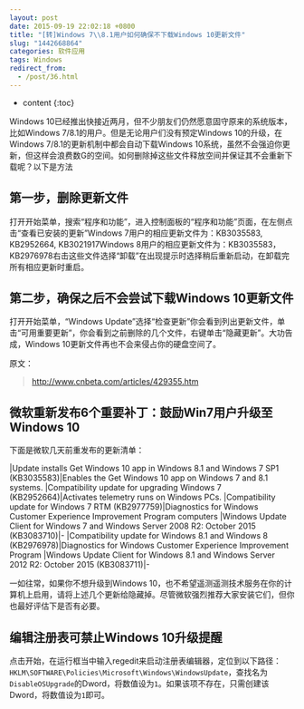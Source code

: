 ```yaml
---
layout: post
date: 2015-09-19 22:02:18 +0800
title: "[转]Windows 7\\8.1用户如何确保不下载Windows 10更新文件"
slug: "1442668864"
categories: 软件应用
tags: Windows
redirect_from:
  - /post/36.html
---
```

* content
{:toc}

Windows 10已经推出快接近两月，但不少朋友们仍然愿意固守原来的系统版本，比如Windows 7/8.1的用户。但是无论用户们没有预定Windows 10的升级，在Windows 7/8.1的更新机制中都会自动下载Windows 10系统，虽然不会强迫你更新，但这样会浪费数G的空间。如何删除掉这些文件释放空间并保证其不会重新下载呢？以下是方法

<!--more-->

## 第一步，删除更新文件

打开开始菜单，搜索“程序和功能”，进入控制面板的“程序和功能”页面，在左侧点击“查看已安装的更新”Windows 7用户的相应更新文件为：KB3035583, KB2952664, KB3021917Windows 8用户的相应更新文件为：KB3035583，KB2976978右击这些文件选择“卸载”在出现提示时选择稍后重新启动，在卸载完所有相应更新时重启。

## 第二步，确保之后不会尝试下载Windows 10更新文件

打开开始菜单，“Windows Update”选择“检查更新”你会看到列出更新文件，单击“可用重要更新”，你会看到之前删除的几个文件，右键单击“隐藏更新”。大功告成，Windows 10更新文件再也不会来侵占你的硬盘空间了。

原文：
>http://www.cnbeta.com/articles/429355.htm

## 微软重新发布6个重要补丁：鼓励Win7用户升级至Windows 10

下面是微软几天前重发布的更新清单：

|Update installs Get Windows 10 app in Windows 8.1 and Windows 7 SP1 (KB3035583)|Enables the Get Windows 10 app on Windows 7 and 8.1 systems.
|Compatibility update for upgrading Windows 7 (KB2952664)|Activates telemetry runs on Windows PCs.
|Compatibility update for Windows 7 RTM (KB2977759)|Diagnostics for Windows Customer Experience Improvement Program computers
|Windows Update Client for Windows 7 and Windows Server 2008 R2: October 2015 (KB3083710)|-
|Compatibility update for Windows 8.1 and Windows 8 (KB2976978)|Diagnostics for Windows Customer Experience Improvement Program
|Windows Update Client for Windows 8.1 and Windows Server 2012 R2: October 2015 (KB3083711)|-

一如往常，如果你不想升级到Windows 10，也不希望遥测遥测技术服务在你的计算机上启用，请将上述几个更新给隐藏掉。尽管微软强烈推荐大家安装它们，但你也最好评估下是否有必要。

## 编辑注册表可禁止Windows 10升级提醒

点击开始，在运行框当中输入regedit来启动注册表编辑器，定位到以下路径：`HKLM\SOFTWARE\Policies\Microsoft\Windows\WindowsUpdate`，查找名为`DisableOSUpgrade`的Dword，将数值设为`1`。如果该项不存在，只需创建该Dword，将数值设为`1`即可。